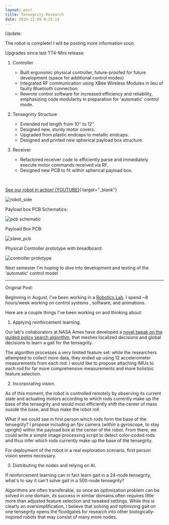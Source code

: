 ```yaml
---
layout: post
title: Tensegrity Research
date: 2016-12-09 9:25:14
---
```


Update:

The robot is complete! I will be posting more information soon.


Upgrades since last TT4-Mini release:

1. Controller

    - Built ergonomic physical controller, future-proofed for future development (space for additional control modes)
    - Integrated RF communication using XBee Wireless Modules in lieu of faulty Bluetooth connection.
    - Rewrote control software for increased efficiency and reliability, emphasizing code modularity in preparation for 'automatic' control mode. 

2. Tensegrirty Structure

    - Extended rod length from 10" to 12".
    - Designed new, sturdy motor covers.
    - Upgraded from plastic endcaps to metallic endcaps.
    - Designed and printed new spherical payload box structure.

3. Receiver

    - Refactored receiver code to efficiently parse and immediately execute motor commands received via RF.
    - Designed new PCB to fit within spherical payload box.
  
<br>

[See our robot in action! (YOUTUBE)](https://www.youtube.com/watch?v=vTpg6qIS8t8&vq=hd720){:target="_blank"}


![robot_side](https://raw.githubusercontent.com/rileyedmunds/rileyedmunds.github.io/master/images/tensegrity/sidetable.JPG)

Payload box PCB Schematics:

![pcb schematic](https://raw.githubusercontent.com/rileyedmunds/rileyedmunds.github.io/master/images/tensegrity/schematic.JPG)

Payload Box PCB:

![slave_pcb](https://raw.githubusercontent.com/rileyedmunds/rileyedmunds.github.io/master/images/tensegrity/pcb.JPG)

Physical Controller prototype with breadboard:

![controller prototype](https://raw.githubusercontent.com/rileyedmunds/rileyedmunds.github.io/master/images/tensegrity/controller.JPG)
    
    
Next semester I'm hoping to dive into development and testing of the 'automatic' control mode!

---

Original Post: 

Beginning in August, I've been working in a [Robotics Lab](http://best.berkeley.edu/best-research/best-berkeley-emergent-space-tensegrities-robotics/). I spend ~8 hours/week working on control systems , software, and animations.

Here are a couple things I've been working on and thinking about:


1. Applying reinforcement learning.

Our lab's collaborators at NASA Ames have developed a [novel tweak on the guided policy search algorithm](https://arxiv.org/abs/1609.09049), that meshes localized decisions and global decisions to learn a gait for the tensegrity.

The algorithm processes a very limited feature set: while the researchers attempted to collect more data, they ended up using 12 accelerometer measurements from each rod. I would like to propose attaching IMUs to each rod for far more comprehensive measurements and more holistsic feature selection.

2. Incorporating vision.

As of this moment, the robot is controlled remotely by observing its current state and actuating motors according to which rods currently make up the base of the tensegrity and would most efficiently shift the center of mass ouside the base, and thus make the robot roll.

What if we could see in first person which rods form the base of the tensegrity? I propose including an fpv camera (within a gyroscope, to stay upright) within the payload box at the center of the robot. From there, we could write a simple image processing script to detect color-coded rods and thus infer which rods currently make up the base of the tensegrity.

For deployment of the robot in a real exploration scenario, first person vision seems necessary.

3. Distributing the nodes and relying on AI.

If reinforcement learning can in fact learn gait in a 24-node tensegrity, what's to say it can't solve gait in a 500-node tensegrity? 

Algorithms are often transferable, so once an optimization problem can be solved in one domain, its success in similar domains often requires little more than adjusted feature selection and tweaked settings. While this is clearly an oversimplification, I believe that solving and optimizing gait on one tensegrity opens the floodgates for research into other biologically-inspired robots that may consist of many more nodes.
